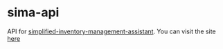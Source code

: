 # sima-api
API for [simplified-inventory-management-assistant](https://github.com/yeboah326/Garage97). You can visit the site [here](https://simplified-ima.herokuapp.com/)

